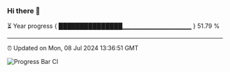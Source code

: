 ### Hi there 👋

⏳ Year progress { ███████████████▁▁▁▁▁▁▁▁▁▁▁▁▁▁▁ } 51.79 %

---

⏰ Updated on Mon, 08 Jul 2024 13:36:51 GMT

![Progress Bar CI](https://github.com/IshwaranRudhara/GIT-ACTION/workflows/Progress%20Bar%20CI/badge.svg)
